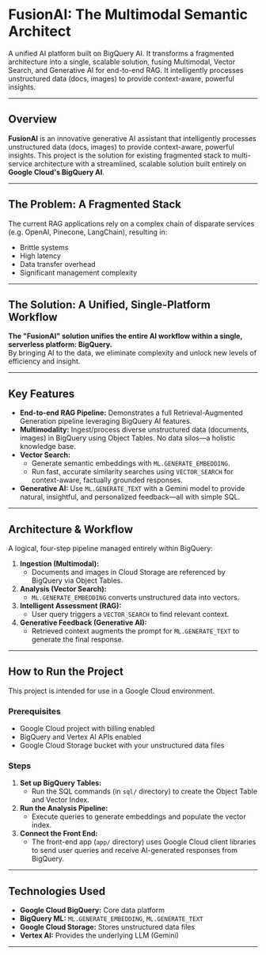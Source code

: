 # FusionAI: The Multimodal Semantic Architect

A unified AI platform built on BigQuery AI. It transforms a fragmented architecture into a single, scalable solution, fusing Multimodal, Vector Search, and Generative AI for end-to-end RAG. It intelligently processes unstructured data (docs, images) to provide context-aware, powerful insights.

---

## Overview

**FusionAI** is an innovative generative AI assistant that intelligently processes unstructured data (docs, images) to provide context-aware, powerful insights. This project is the solution for existing fragmented stack to multi-service architecture with a streamlined, scalable solution built entirely on **Google Cloud's BigQuery AI**.

---

## The Problem: A Fragmented Stack

The current RAG applications rely on a complex chain of disparate services (e.g. OpenAI, Pinecone, LangChain), resulting in:

- Brittle systems
- High latency
- Data transfer overhead
- Significant management complexity

---

## The Solution: A Unified, Single-Platform Workflow

**The "FusionAI" solution unifies the entire AI workflow within a single, serverless platform: BigQuery.**  
By bringing AI to the data, we eliminate complexity and unlock new levels of efficiency and insight.

---

## Key Features

- **End-to-end RAG Pipeline:** Demonstrates a full Retrieval-Augmented Generation pipeline leveraging BigQuery AI features.
- **Multimodality:** Ingest/process diverse unstructured data (documents, images) in BigQuery using Object Tables. No data silos—a holistic knowledge base.
- **Vector Search:**
  - Generate semantic embeddings with `ML.GENERATE_EMBEDDING`.
  - Run fast, accurate similarity searches using `VECTOR_SEARCH` for context-aware, factually grounded responses.
- **Generative AI:** Use `ML.GENERATE_TEXT` with a Gemini model to provide natural, insightful, and personalized feedback—all with simple SQL.

---

## Architecture & Workflow

A logical, four-step pipeline managed entirely within BigQuery:

1. **Ingestion (Multimodal):**
   - Documents and images in Cloud Storage are referenced by BigQuery via Object Tables.
2. **Analysis (Vector Search):**
   - `ML.GENERATE_EMBEDDING` converts unstructured data into vectors.
3. **Intelligent Assessment (RAG):**
   - User query triggers a `VECTOR_SEARCH` to find relevant context.
4. **Generative Feedback (Generative AI):**
   - Retrieved context augments the prompt for `ML.GENERATE_TEXT` to generate the final response.

---

## How to Run the Project

This project is intended for use in a Google Cloud environment.

### Prerequisites

- Google Cloud project with billing enabled
- BigQuery and Vertex AI APIs enabled
- Google Cloud Storage bucket with your unstructured data files

### Steps

1. **Set up BigQuery Tables:**
   - Run the SQL commands (in `sql/` directory) to create the Object Table and Vector Index.
2. **Run the Analysis Pipeline:**
   - Execute queries to generate embeddings and populate the vector index.
3. **Connect the Front End:**
   - The front-end app (`app/` directory) uses Google Cloud client libraries to send user queries and receive AI-generated responses from BigQuery.

---

## Technologies Used

- **Google Cloud BigQuery:** Core data platform
- **BigQuery ML:** `ML.GENERATE_EMBEDDING`, `ML.GENERATE_TEXT`
- **Google Cloud Storage:** Stores unstructured data files
- **Vertex AI:** Provides the underlying LLM (Gemini)

---
